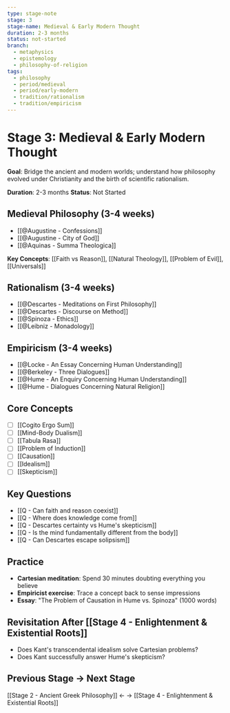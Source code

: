 ```yaml
---
type: stage-note
stage: 3
stage-name: Medieval & Early Modern Thought
duration: 2-3 months
status: not-started
branch:
  - metaphysics
  - epistemology
  - philosophy-of-religion
tags:
  - philosophy
  - period/medieval
  - period/early-modern
  - tradition/rationalism
  - tradition/empiricism
---
```


# Stage 3: Medieval & Early Modern Thought

**Goal**: Bridge the ancient and modern worlds; understand how philosophy evolved under Christianity and the birth of scientific rationalism.

**Duration**: 2-3 months
**Status**: Not Started

## Medieval Philosophy (3-4 weeks)

- [[@Augustine - Confessions]]
- [[@Augustine - City of God]]
- [[@Aquinas - Summa Theologica]]

**Key Concepts**: [[Faith vs Reason]], [[Natural Theology]], [[Problem of Evil]], [[Universals]]

## Rationalism (3-4 weeks)

- [[@Descartes - Meditations on First Philosophy]]
- [[@Descartes - Discourse on Method]]
- [[@Spinoza - Ethics]]
- [[@Leibniz - Monadology]]

## Empiricism (3-4 weeks)

- [[@Locke - An Essay Concerning Human Understanding]]
- [[@Berkeley - Three Dialogues]]
- [[@Hume - An Enquiry Concerning Human Understanding]]
- [[@Hume - Dialogues Concerning Natural Religion]]

## Core Concepts

- [ ] [[Cogito Ergo Sum]]
- [ ] [[Mind-Body Dualism]]
- [ ] [[Tabula Rasa]]
- [ ] [[Problem of Induction]]
- [ ] [[Causation]]
- [ ] [[Idealism]]
- [ ] [[Skepticism]]

## Key Questions

- [[Q - Can faith and reason coexist]]
- [[Q - Where does knowledge come from]]
- [[Q - Descartes certainty vs Hume's skepticism]]
- [[Q - Is the mind fundamentally different from the body]]
- [[Q - Can Descartes escape solipsism]]

## Practice

- **Cartesian meditation**: Spend 30 minutes doubting everything you believe
- **Empiricist exercise**: Trace a concept back to sense impressions
- **Essay**: "The Problem of Causation in Hume vs. Spinoza" (1000 words)

## Revisitation After [[Stage 4 - Enlightenment & Existential Roots]]

- Does Kant's transcendental idealism solve Cartesian problems?
- Does Kant successfully answer Hume's skepticism?

## Previous Stage → Next Stage

[[Stage 2 - Ancient Greek Philosophy]] ← → [[Stage 4 - Enlightenment & Existential Roots]]
